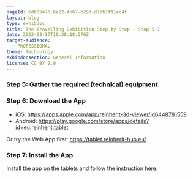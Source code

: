 ```yaml
---
pageId: 6db0b476-6a22-4b67-b29d-d7bb7f91ec4f
layout: blog
type: exhibdoc
title: The Travelling Exhibition Step by Step - Step 5-7
date: 2023-08-17T10:38:18.576Z
target-audience:
  - PROFESSIONAL
theme: Technology
exhibdocsection: General Information
license: CC BY 2.0
---
```

### S﻿tep 5: Gather the required (technical) equipment.

### S﻿tep 6: Download the App

* i﻿OS: <https://apps.apple.com/app/reinherit-3d-viewer/id6448781559>
* A﻿ndroid: <https://play.google.com/store/apps/details?id=eu.reinherit.tablet>

O﻿r try the Web App first: <https://tablet.reinherit-hub.eu/>.

### S﻿tep 7: Install the App

I﻿nstall the app on the tablets and follow the instruction [here](https://reinherit-hub.eu/exhibdoc/doctablet/). 
